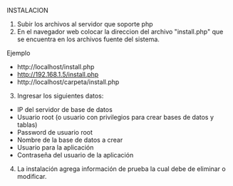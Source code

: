 INSTALACION

1. Subir los archivos al servidor que soporte php
2. En el navegador web colocar la direccion del archivo "install.php" que se encuentra
en los archivos fuente del sistema.

Ejemplo

- http://localhost/install.php
- http://192.168.1.5/install.php
- http://localhost/carpeta/install.php

3. Ingresar los siguientes datos:

- IP del servidor de base de datos
- Usuario root (o usuario con privilegios para crear bases de datos y tablas)
- Password de usuario root
- Nombre de la base de datos a crear
- Usuario para la aplicación
- Contraseña del usuario de la aplicación

4. La instalación agrega información de prueba la cual debe de eliminar o modificar.